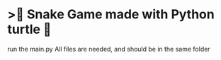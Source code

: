 # >🐍 Snake Game made with Python turtle 🐢

run the main.py
All files are needed, and should be in the same folder
